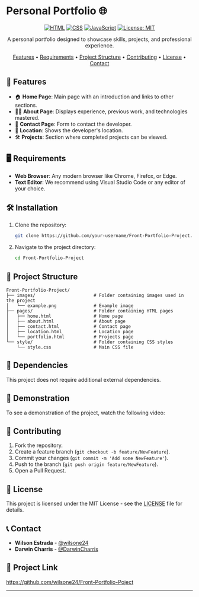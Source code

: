 # Personal Portfolio 🌐

<div align="center">

[![HTML](https://img.shields.io/badge/HTML-%23E34F26.svg?style=for-the-badge&logo=html5&logoColor=white)](https://developer.mozilla.org/en-US/docs/Web/HTML)
[![CSS](https://img.shields.io/badge/CSS-%231572B6.svg?style=for-the-badge&logo=css3&logoColor=white)](https://developer.mozilla.org/en-US/docs/Web/CSS)
[![JavaScript](https://img.shields.io/badge/JavaScript-%23F7DF1E.svg?style=for-the-badge&logo=javascript&logoColor=black)](https://developer.mozilla.org/en-US/docs/Web/JavaScript)
[![License: MIT](https://img.shields.io/badge/License-MIT-yellow.svg?style=for-the-badge)](https://opensource.org/licenses/MIT)

A personal portfolio designed to showcase skills, projects, and professional experience.

[Features](#-features) • [Requirements](#-requirements) • [Project Structure](#-project-structure) • [Contributing](#-contributing) • [License](#-license) • [Contact](#-contact)

</div>

## 🚀 Features

- 🏠 **Home Page**: Main page with an introduction and links to other sections.
- 👨‍💻 **About Page**: Displays experience, previous work, and technologies mastered.
- 📧 **Contact Page**: Form to contact the developer.
- 📍 **Location**: Shows the developer's location.
- 🛠️ **Projects**: Section where completed projects can be viewed.

## 🖥 Requirements

- **Web Browser**: Any modern browser like Chrome, Firefox, or Edge.
- **Text Editor**: We recommend using Visual Studio Code or any editor of your choice.

## 🛠 Installation

1. Clone the repository:
   ```bash
   git clone https://github.com/your-username/Front-Portfolio-Project.git
   ```

2. Navigate to the project directory:
   ```bash
   cd Front-Portfolio-Project
   ```

## 📁 Project Structure

```
Front-Portfolio-Project/
├── images/                      # Folder containing images used in the project
│   └── example.png              # Example image
├── pages/                       # Folder containing HTML pages
│   ├── home.html                # Home page
│   ├── about.html               # About page
│   ├── contact.html             # Contact page
│   ├── location.html            # Location page
│   └── portfolio.html           # Projects page
└── style/                       # Folder containing CSS styles
    └── style.css                # Main CSS file
```

## 🔧 Dependencies

This project does not require additional external dependencies.

## 🎥 Demonstration

To see a demonstration of the project, watch the following video:

## 🤝 Contributing

1. Fork the repository.
2. Create a feature branch (`git checkout -b feature/NewFeature`).
3. Commit your changes (`git commit -m 'Add some NewFeature'`).
4. Push to the branch (`git push origin feature/NewFeature`).
5. Open a Pull Request.

## 📄 License

This project is licensed under the MIT License - see the [LICENSE](LICENSE) file for details.

## 📞 Contact

- **Wilson Estrada** - [@wilsone24](https://github.com/wilsone24)
- **Darwin Charris** - [@DarwinCharris](https://github.com/DarwinCharris)

## 🔗 Project Link

https://github.com/wilsone24/Front-Portfolio-Poject

---

